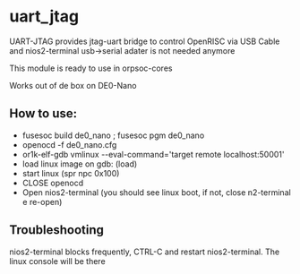# uart_jtag

UART-JTAG  provides jtag-uart bridge to control OpenRISC via USB Cable and nios2-terminal
usb->serial adater is not needed anymore

This module is ready to use in orpsoc-cores

Works out of de box on DE0-Nano

How to use:
----------
  - fusesoc build de0_nano ; fusesoc pgm de0_nano
  - openocd -f de0_nano.cfg
  - or1k-elf-gdb  vmlinux --eval-command='target remote localhost:50001'
  - load linux image on gdb: (load)
  - start linux (spr npc 0x100)
  - CLOSE openocd
  - Open nios2-terminal (you should see linux boot, if not, close n2-terminal e re-open)


Troubleshooting
---------------
   nios2-terminal blocks frequently, CTRL-C and restart nios2-terminal.
   The linux console will be there

